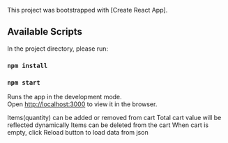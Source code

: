 This project was bootstrapped with [Create React App].

## Available Scripts

In the project directory, please run:

### `npm install`

### `npm start`

Runs the app in the development mode.<br />
Open [http://localhost:3000](http://localhost:3000) to view it in the browser.

Items(quantity) can be added or removed from cart
Total cart value will be reflected dynamically
Items can be deleted from the cart
When cart is empty, click Reload button to load data from json
